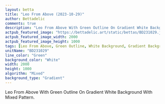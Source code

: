 ```yaml
---
layout: betta
title: "Leo From Above (2023-10-29)"
author: Bettadelic
comments: true
description: "Leo From Above With Green Outline On Gradient White Background With Mixed Pattern."
actpub_featured_image: "https://bettadelic.art/static/bettas/BD231029.jpg"
actpub_featured_image_width: 2000
actpub_featured_image_height: 1000
tags: [Leo From Above, Green Outline, White Background, Gradient Background Pattern, Mixed Pattern, October 2023]
unitName: "BD231029"
line_color: "Green"
background_color: "White"
width: 2000
height: 1000
algorithm: "Mixed"
background_type: "Gradient"
---
```


Leo From Above With Green Outline On Gradient White Background With Mixed Pattern.
